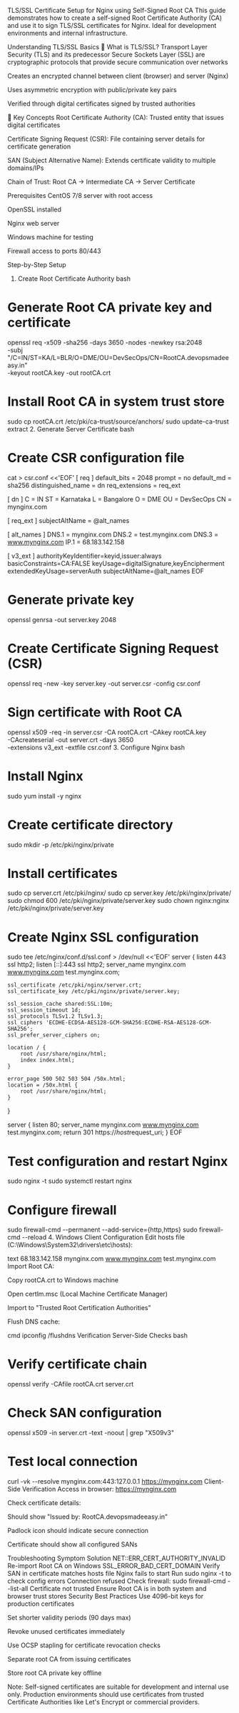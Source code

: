 TLS/SSL Certificate Setup for Nginx using Self-Signed Root CA
This guide demonstrates how to create a self-signed Root Certificate Authority (CA) and use it to sign TLS/SSL certificates for Nginx. Ideal for development environments and internal infrastructure.

Understanding TLS/SSL Basics
🔐 What is TLS/SSL?
Transport Layer Security (TLS) and its predecessor Secure Sockets Layer (SSL) are cryptographic protocols that provide secure communication over networks

Creates an encrypted channel between client (browser) and server (Nginx)

Uses asymmetric encryption with public/private key pairs

Verified through digital certificates signed by trusted authorities

📜 Key Concepts
Root Certificate Authority (CA): Trusted entity that issues digital certificates

Certificate Signing Request (CSR): File containing server details for certificate generation

SAN (Subject Alternative Name): Extends certificate validity to multiple domains/IPs

Chain of Trust: Root CA → Intermediate CA → Server Certificate

Prerequisites
CentOS 7/8 server with root access

OpenSSL installed

Nginx web server

Windows machine for testing

Firewall access to ports 80/443

Step-by-Step Setup
1. Create Root Certificate Authority
bash
# Generate Root CA private key and certificate
openssl req -x509 -sha256 -days 3650 -nodes -newkey rsa:2048 \
  -subj "/C=IN/ST=KA/L=BLR/O=DME/OU=DevSecOps/CN=RootCA.devopsmadeeasy.in" \
  -keyout rootCA.key -out rootCA.crt

# Install Root CA in system trust store
sudo cp rootCA.crt /etc/pki/ca-trust/source/anchors/
sudo update-ca-trust extract
2. Generate Server Certificate
bash
# Create CSR configuration file
cat > csr.conf <<'EOF'
[ req ]
default_bits = 2048
prompt = no
default_md = sha256
distinguished_name = dn
req_extensions = req_ext

[ dn ]
C = IN
ST = Karnataka
L = Bangalore
O = DME
OU = DevSecOps
CN = mynginx.com

[ req_ext ]
subjectAltName = @alt_names

[ alt_names ]
DNS.1 = mynginx.com
DNS.2 = test.mynginx.com
DNS.3 = www.mynginx.com 
IP.1 = 68.183.142.158

[ v3_ext ]
authorityKeyIdentifier=keyid,issuer:always
basicConstraints=CA:FALSE
keyUsage=digitalSignature,keyEncipherment
extendedKeyUsage=serverAuth
subjectAltName=@alt_names
EOF

# Generate private key
openssl genrsa -out server.key 2048

# Create Certificate Signing Request (CSR)
openssl req -new -key server.key -out server.csr -config csr.conf

# Sign certificate with Root CA
openssl x509 -req -in server.csr -CA rootCA.crt -CAkey rootCA.key \
  -CAcreateserial -out server.crt -days 3650 \
  -extensions v3_ext -extfile csr.conf
3. Configure Nginx
bash
# Install Nginx
sudo yum install -y nginx

# Create certificate directory
sudo mkdir -p /etc/pki/nginx/private

# Install certificates
sudo cp server.crt /etc/pki/nginx/
sudo cp server.key /etc/pki/nginx/private/
sudo chmod 600 /etc/pki/nginx/private/server.key
sudo chown nginx:nginx /etc/pki/nginx/private/server.key

# Create Nginx SSL configuration
sudo tee /etc/nginx/conf.d/ssl.conf > /dev/null <<'EOF'
server {
    listen 443 ssl http2;
    listen [::]:443 ssl http2;
    server_name mynginx.com www.mynginx.com test.mynginx.com;
    
    ssl_certificate /etc/pki/nginx/server.crt;
    ssl_certificate_key /etc/pki/nginx/private/server.key;
    
    ssl_session_cache shared:SSL:10m;
    ssl_session_timeout 1d;
    ssl_protocols TLSv1.2 TLSv1.3;
    ssl_ciphers 'ECDHE-ECDSA-AES128-GCM-SHA256:ECDHE-RSA-AES128-GCM-SHA256';
    ssl_prefer_server_ciphers on;
    
    location / {
        root /usr/share/nginx/html;
        index index.html;
    }
    
    error_page 500 502 503 504 /50x.html;
    location = /50x.html {
        root /usr/share/nginx/html;
    }
}

server {
    listen 80;
    server_name mynginx.com www.mynginx.com test.mynginx.com;
    return 301 https://$host$request_uri;
}
EOF

# Test configuration and restart Nginx
sudo nginx -t
sudo systemctl restart nginx

# Configure firewall
sudo firewall-cmd --permanent --add-service={http,https}
sudo firewall-cmd --reload
4. Windows Client Configuration
Edit hosts file (C:\Windows\System32\drivers\etc\hosts):

text
68.183.142.158 mynginx.com www.mynginx.com test.mynginx.com
Import Root CA:

Copy rootCA.crt to Windows machine

Open certlm.msc (Local Machine Certificate Manager)

Import to "Trusted Root Certification Authorities"

Flush DNS cache:

cmd
ipconfig /flushdns
Verification
Server-Side Checks
bash
# Verify certificate chain
openssl verify -CAfile rootCA.crt server.crt

# Check SAN configuration
openssl x509 -in server.crt -text -noout | grep "X509v3"

# Test local connection
curl -vk --resolve mynginx.com:443:127.0.0.1 https://mynginx.com
Client-Side Verification
Access in browser: https://mynginx.com

Check certificate details:

Should show "Issued by: RootCA.devopsmadeeasy.in"

Padlock icon should indicate secure connection

Certificate should show all configured SANs

Troubleshooting
Symptom	Solution
NET::ERR_CERT_AUTHORITY_INVALID	Re-import Root CA on Windows
SSL_ERROR_BAD_CERT_DOMAIN	Verify SAN in certificate matches hosts file
Nginx fails to start	Run sudo nginx -t to check config errors
Connection refused	Check firewall: sudo firewall-cmd --list-all
Certificate not trusted	Ensure Root CA is in both system and browser trust stores
Security Best Practices
Use 4096-bit keys for production certificates

Set shorter validity periods (90 days max)

Revoke unused certificates immediately

Use OCSP stapling for certificate revocation checks

Separate root CA from issuing certificates

Store root CA private key offline

Note: Self-signed certificates are suitable for development and internal use only. Production environments should use certificates from trusted Certificate Authorities like Let's Encrypt or commercial providers.
